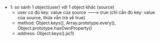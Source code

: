 * 1: so sánh 1 object(user) với 1 object khác (source)
  * user có đủ key: value của source ---> true (chỉ cần đủ key: value của source, thừa vẫn trả về true)
  * method: Object.keys(), Array.prototype.every(), Object.prototype.hasOwnProperty()
  * address: Object.keys().js(1)  

